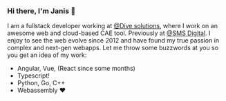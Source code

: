### Hi there, I'm Janis 👋

I am a fullstack developer working at [@Dive solutions](https://dive-solutions.de), where I work on an awesome web and cloud-based CAE tool. Previously at [@SMS Digital](https://github.com/smsdigital).
I enjoy to see the web evolve since 2012 and have found my true passion in complex and next-gen webapps.
Let me throw some buzzwords at you so you get an idea of my work:

- Angular, Vue, (React since some months)
- Typescript!
- Python, Go, C++
- Webassembly :heart:
